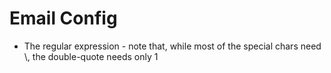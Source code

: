 # Email Config
* The regular expression - note that, while most of the special chars need \\, the double-quote needs only 1